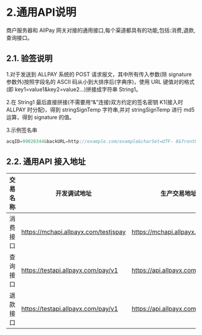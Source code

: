 # 2.通用API说明

商户服务器和 AllPay 网关对接的通用接口,每个渠道都具有的功能,包括:消费,退款,查询接口。 

## 2.1. 验签说明

1.对于发送到 ALLPAY 系统的 POST 请求报文，其中所有传入参数(除 signature 参数外)按照字段名的 ASCII 码从小到大排序后(字典序)，使用 URL 键值对的格式(即 key1=value1&key2=value2...)拼接成字符串 String1。

2.在 String1 最后直接拼接(不需要用“&”连接)双方约定的签名密钥 K1(接入时 ALLPAY 时分配)，得到 stringSignTemp 字符串,并对 stringSignTemp 进行 md5 运算，得到 signature 的值。

3.示例签名串

```js
acqID=99020344&backURL=http://example.com/example&charSet=UTF- 8&frontURL=nil&merID=000000000000015&merReserve=nil&orderAmount=0.01&orderCurre ncy=CNY&orderNum=869873851812&paymentSchema=APMP&signType=MD5&transTime= 20151112151356&transType=PURC&version=VER0000000022f2c77e3718c47cfb47a89a6fbc9d361
```

## 2.2. 通用API 接入地址

 交易名称  |开发调试地址|生产交易地址  
 ------- |-----------|-------
 消费接口 |<https://mchapi.allpayx.com/testjspay> |<https://mchapi.allpayx.com/jspay>
 查询接口 |<https://testapi.allpayx.com/pay/v1> |<https://api.allpayx.com/pay/v1>
 退款接口 |<https://testapi.allpayx.com/pay/v1> |<https://api.allpayx.com/pay/v1>